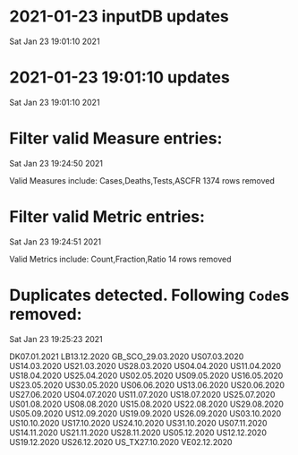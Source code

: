
# 2021-01-23 inputDB updates 
 Sat Jan 23 19:01:10 2021 


# 2021-01-23 19:01:10 updates 
 Sat Jan 23 19:01:10 2021 


# Filter valid Measure entries: 
 Sat Jan 23 19:24:50 2021 

Valid Measures include: Cases,Deaths,Tests,ASCFR
 1374 rows removed
# Filter valid Metric entries: 
 Sat Jan 23 19:24:51 2021 

Valid Metrics include: Count,Fraction,Ratio
 14 rows removed
# Duplicates detected. Following `Code`s removed: 
 Sat Jan 23 19:25:23 2021 

DK07.01.2021
LB13.12.2020
GB_SCO_29.03.2020
US07.03.2020
US14.03.2020
US21.03.2020
US28.03.2020
US04.04.2020
US11.04.2020
US18.04.2020
US25.04.2020
US02.05.2020
US09.05.2020
US16.05.2020
US23.05.2020
US30.05.2020
US06.06.2020
US13.06.2020
US20.06.2020
US27.06.2020
US04.07.2020
US11.07.2020
US18.07.2020
US25.07.2020
US01.08.2020
US08.08.2020
US15.08.2020
US22.08.2020
US29.08.2020
US05.09.2020
US12.09.2020
US19.09.2020
US26.09.2020
US03.10.2020
US10.10.2020
US17.10.2020
US24.10.2020
US31.10.2020
US07.11.2020
US14.11.2020
US21.11.2020
US28.11.2020
US05.12.2020
US12.12.2020
US19.12.2020
US26.12.2020
US_TX27.10.2020
VE02.12.2020